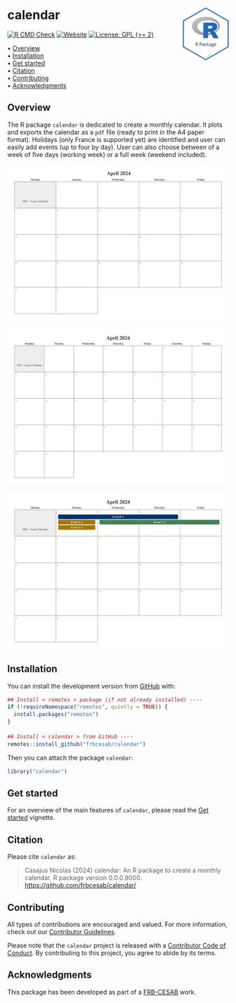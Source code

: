 
<!-- README.md is generated from README.Rmd. Please edit that file -->

# calendar <img src="man/figures/logo.png" align="right" style="float:right; height:120px;"/>

<!-- badges: start -->

[![R CMD
Check](https://github.com/frbcesab/calendar/actions/workflows/R-CMD-check.yaml/badge.svg)](https://github.com/frbcesab/calendar/actions/workflows/R-CMD-check.yaml)
[![Website](https://github.com/frbcesab/calendar/actions/workflows/pkgdown.yaml/badge.svg)](https://github.com/frbcesab/calendar/actions/workflows/pkgdown.yaml)
[![License: GPL (\>=
2)](https://img.shields.io/badge/License-GPL%20%28%3E%3D%202%29-blue.svg)](https://choosealicense.com/licenses/gpl-2.0/)
<!-- badges: end -->

<p align="left">
• <a href="#overview">Overview</a><br> •
<a href="#installation">Installation</a><br> •
<a href="#get-started">Get started</a><br> •
<a href="#citation">Citation</a><br> •
<a href="#contributing">Contributing</a><br> •
<a href="#acknowledgments">Acknowledgments</a>
</p>

## Overview

The R package `calendar` is dedicated to create a monthly calendar. It
plots and exports the calendar as a `pdf` file (ready to print in the A4
paper format). Holidays (only France is supported yet) are identified
and user can easily add events (up to four by day). User can also choose
between of a week of five days (working week) or a full week (weekend
included).

![](man/figures/calendar-demo-1.png)

![](man/figures/calendar-demo-2.png)

![](man/figures/calendar-demo-3.png)

## Installation

You can install the development version from
[GitHub](https://github.com/) with:

``` r
## Install < remotes > package (if not already installed) ----
if (!requireNamespace("remotes", quietly = TRUE)) {
  install.packages("remotes")
}

## Install < calendar > from GitHub ----
remotes::install_github("frbcesab/calendar")
```

Then you can attach the package `calendar`:

``` r
library("calendar")
```

## Get started

For an overview of the main features of `calendar`, please read the [Get
started](https://frbcesab.github.io/calendar/articles/calendar.html)
vignette.

## Citation

Please cite `calendar` as:

> Casajus Nicolas (2024) calendar: An R package to create a monthly
> calendar. R package version 0.0.0.9000.
> <https://github.com/frbcesab/calendar/>

## Contributing

All types of contributions are encouraged and valued. For more
information, check out our [Contributor
Guidelines](https://github.com/frbcesab/calendar/blob/main/CONTRIBUTING.md).

Please note that the `calendar` project is released with a [Contributor
Code of
Conduct](https://contributor-covenant.org/version/2/1/CODE_OF_CONDUCT.html).
By contributing to this project, you agree to abide by its terms.

## Acknowledgments

This package has been developed as part of a
[FRB-CESAB](https://www.fondationbiodiversite.fr/en/about-the-foundation/le-cesab/)
work.
